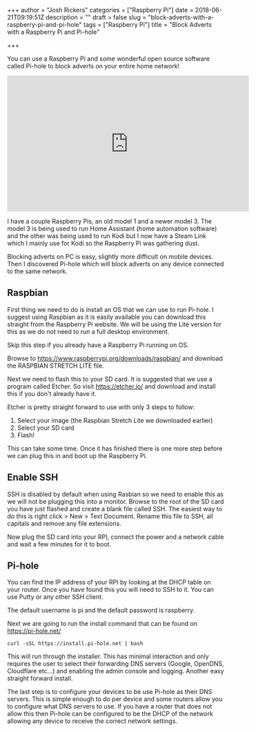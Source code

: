 +++
author = "Josh Rickers"
categories = ["Raspberry Pi"]
date = 2018-06-21T09:19:51Z
description = ""
draft = false
slug = "block-adverts-with-a-raspberry-pi-and-pi-hole"
tags = ["Raspberry Pi"]
title = "Block Adverts with a Raspberry Pi and Pi-hole"

+++


You can use a Raspberry Pi and some wonderful open source software called Pi-hole to block adverts on your entire home network!

<iframe width="560" height="315" src="https://www.youtube.com/embed/h-bfQWc9GGQ" frameborder="0" allow="autoplay; encrypted-media" allowfullscreen></iframe>

I have a couple Raspberry Pis, an old model 1 and a newer model 3. The model 3 is being used to run Home Assistant (home automation software) and the other was being used to run Kodi but I now have a Steam Link which I mainly use for Kodi so the Raspberry Pi was gathering dust.

Blocking adverts on PC is easy, slightly more difficult on mobile devices. Then I discovered Pi-hole which will block adverts on any device connected to the same network.

## Raspbian
First thing we need to do is install an OS that we can use to run Pi-hole. I suggest using Raspbian as it is easily available you can download this straight from the Raspberry Pi website.
We will be using the Lite version for this as we do not need to run a full desktop environment.

Skip this step if you already have a Raspberry Pi running on OS.

Browse to https://www.raspberrypi.org/downloads/raspbian/ and download the RASPBIAN STRETCH LITE file.

Next we need to flash this to your SD card. It is suggested that we use a program called Etcher. So visit https://etcher.io/ and download and install this if you don't already have it.

Etcher is pretty straight forward to use with only 3 steps to follow:
1. Select your image (the Raspbian Stretch Lite we downloaded earlier)
2. Select your SD card
3. Flash!

This can take some time. Once it has finished there is one more step before we can plug this in and boot up the Raspberry Pi.

## Enable SSH
SSH is disabled by default when using Rasbian so we need to enable this as we will not be plugging this into a monitor. 
Browse to the root of the SD card you have just flashed and create a blank file called SSH. The easiest way to do this is right click > New > Text Document. Rename this file to SSH, all capitals and remove any file extensions.

Now plug the SD card into your RPI, connect the power and a network cable and wait a few minutes for it to boot.

## Pi-hole
You can find the IP address of your RPI by looking at the DHCP table on your router. Once you have found this you will need to SSH to it. You can use Putty or any other SSH client.

The default username is pi and the default password is raspberry.

Next we are going to run the install command that can be found on https://pi-hole.net/ 

```
curl -sSL https://install.pi-hole.net | bash
```

This will run through the installer. This has minimal interaction and only requires the user to select their forwarding DNS servers (Google, OpenDNS, Cloudflare etc...) and enabling the admin console and logging. Another easy straight forward install.

The last step is to configure your devices to be use Pi-hole as their DNS servers. This is simple enough to do per device and some routers allow you to configure what DNS servers to use. If you have a router that does not allow this then Pi-hole can be configured to be the DHCP of the network allowing any device to receive the correct network settings.

